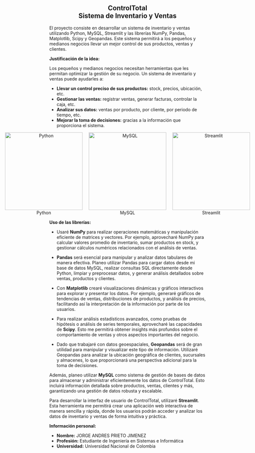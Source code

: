 <h2 align="center">ControlTotal <br> Sistema de Inventario y Ventas</h2>


El proyecto consiste en desarrollar un sistema de inventario y ventas utilizando Python, MySQL, Streamlit y las librerías NumPy, Pandas, Matplotlib, Scipy y Geopandas. Este sistema permitirá a los pequeños y medianos negocios llevar un mejor control de sus productos, ventas y clientes.

**Justificación de la idea:**

Los pequeños y medianos negocios necesitan herramientas que les permitan optimizar la gestión de su negocio. Un sistema de inventario y ventas puede ayudarles a:

* **Llevar un control preciso de sus productos:** stock, precios, ubicación, etc.
* **Gestionar las ventas:** registrar ventas, generar facturas, controlar la caja, etc.
* **Analizar sus datos:** ventas por producto, por cliente, por periodo de tiempo, etc.
* **Mejorar la toma de decisiones:** gracias a la información que proporciona el sistema.

<div style="display: flex; justify-content: center;">
    <div style="text-align: center; margin-right: 20px;">
        <img src="https://images.pexels.com/photos/1181671/pexels-photo-1181671.jpeg?auto=compress&cs=tinysrgb&w=1260&h=750&dpr=1" alt="Python" width="250">
        <br>
        Python
    </div>
    <div style="text-align: center; margin-right: 20px;">
        <img src="https://img.freepik.com/vector-gratis/programador-trabajando-sql_52683-22997.jpg?w=740&t=st=1710632981~exp=1710633581~hmac=1663f1348d1ac8a5e5ec42821202ffd2dbab9bc1b9bf8d75d6e1a254337f6aff" alt="MySQL" width="250">
        <br>
        MySQL
    </div>
    <div style="text-align: center;">
        <img src="https://cdn.pixabay.com/photo/2018/05/18/15/30/web-design-3411373_1280.jpg" alt="Streamlit" width="250">
        <br>
        Streamlit
    </div>
</div>



**Uso de las librerías:**

* Usaré **NumPy** para realizar operaciones matemáticas y manipulación eficiente de matrices y vectores. Por ejemplo, aprovecharé NumPy para calcular valores promedio de inventario, sumar productos en stock, y gestionar cálculos numéricos relacionados con el análisis de ventas.

* **Pandas** será esencial para manipular y analizar datos tabulares de manera efectiva. Planeo utilizar Pandas para cargar datos desde mi base de datos MySQL, realizar consultas SQL directamente desde Python, limpiar y preprocesar datos, y generar análisis detallados sobre ventas, productos y clientes.

* Con **Matplotlib** crearé visualizaciones dinámicas y gráficos interactivos para explorar y presentar los datos. Por ejemplo, generaré gráficos de tendencias de ventas, distribuciones de productos, y análisis de precios, facilitando así la interpretación de la información por parte de los usuarios.

* Para realizar análisis estadísticos avanzados, como pruebas de hipótesis o análisis de series temporales, aprovecharé las capacidades de **Scipy**. Esto me permitirá obtener insights más profundos sobre el comportamiento de ventas y otros aspectos importantes del negocio.

* Dado que trabajaré con datos geoespaciales, **Geopandas** será de gran utilidad para manipular y visualizar este tipo de información. Utilizaré Geopandas para analizar la ubicación geográfica de clientes, sucursales y almacenes, lo que proporcionará una perspectiva adicional para la toma de decisiones.

Además, planeo utilizar **MySQL** como sistema de gestión de bases de datos para almacenar y administrar eficientemente los datos de ControlTotal. Esto incluirá información detallada sobre productos, ventas, clientes y más, garantizando una gestión de datos robusta y escalable.

Para desarrollar la interfaz de usuario de ControlTotal, utilizaré **Streamlit**. Esta herramienta me permitirá crear una aplicación web interactiva de manera sencilla y rápida, donde los usuarios podrán acceder y analizar los datos de inventario y ventas de forma intuitiva y práctica.


**Información personal:**

* **Nombre:** JORGE ANDRES PRIETO JIMENEZ
* **Profesión:** Estudiante de Ingeniería en Sistemas e Informática
* **Universidad:** Universidad Nacional de Colombia
